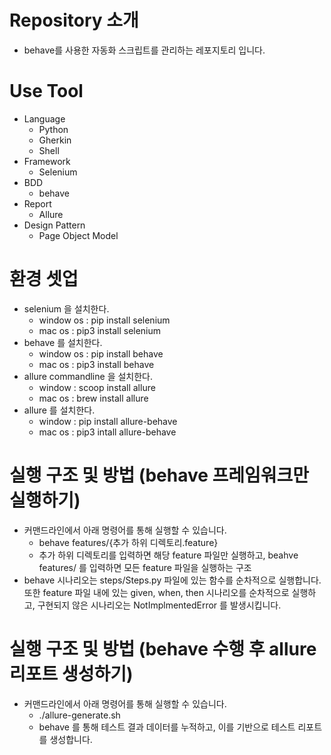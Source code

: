 # Repository 소개
- behave를 사용한 자동화 스크립트를 관리하는 레포지토리 입니다.

# Use Tool
- Language
  - Python
  - Gherkin
  - Shell
- Framework
  - Selenium
- BDD
  - behave
- Report
  - Allure
- Design Pattern
  - Page Object Model

# 환경 셋업
- selenium 을 설치한다.
  - window os : pip install selenium
  - mac os : pip3 install selenium
- behave 를 설치한다.
  - window os : pip install behave
  - mac os : pip3 install behave
- allure commandline 을 설치한다.
  - window : scoop install allure
  - mac os : brew install allure
- allure 를 설치한다.
  - window : pip install allure-behave
  - mac os : pip3 intall allure-behave
    
# 실행 구조 및 방법 (behave 프레임워크만 실행하기)
- 커맨드라인에서 아래 명령어를 통해 실행할 수 있습니다.
  - behave features/{추가 하위 디렉토리.feature}
  - 추가 하위 디렉토리를 입력하면 해당 feature 파일만 실행하고, beahve features/ 를 입력하면 모든 feature 파일을 실행하는 구조
- behave 시나리오는 steps/Steps.py 파일에 있는 함수를 순차적으로 실행합니다. 또한 feature 파일 내에 있는 given, when, then 시나리오를 순차적으로 실행하고, 구현되지 않은 시나리오는 NotImplmentedError 를 발생시킵니다.

# 실행 구조 및 방법 (behave 수행 후 allure 리포트 생성하기)
- 커맨드라인에서 아래 명령어를 통해 실행할 수 있습니다.
  - ./allure-generate.sh
  - behave 를 통해 테스트 결과 데이터를 누적하고, 이를 기반으로 테스트 리포트를 생성합니다.

